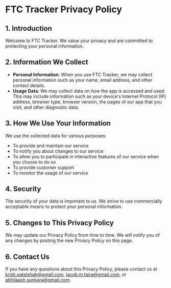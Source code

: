 # FTC Tracker Privacy Policy

## 1. Introduction
Welcome to FTC Tracker. We value your privacy and are committed to protecting your personal information.

## 2. Information We Collect

- **Personal Information**: When you use FTC Tracker, we may collect personal information such as your name, email address, and other contact details.
- **Usage Data**: We may collect data on how the app is accessed and used. This may include information such as your device's Internet Protocol (IP) address, browser type, browser version, the pages of our app that you visit, and other diagnostic data.

## 3. How We Use Your Information

We use the collected data for various purposes:

- To provide and maintain our service
- To notify you about changes to our service
- To allow you to participate in interactive features of our service when you choose to do so
- To provide customer support
- To monitor the usage of our service

## 4. Security

The security of your data is important to us. We strive to use commercially acceptable means to protect your personal information.

## 5. Changes to This Privacy Policy

We may update our Privacy Policy from time to time. We will notify you of any changes by posting the new Privacy Policy on this page.

## 6. Contact Us

If you have any questions about this Privacy Policy, please contact us at krish.patelshah@gmail.com, jacob.m.taira@gmail.com, or abhilaash.sunkara@gmail.com.
